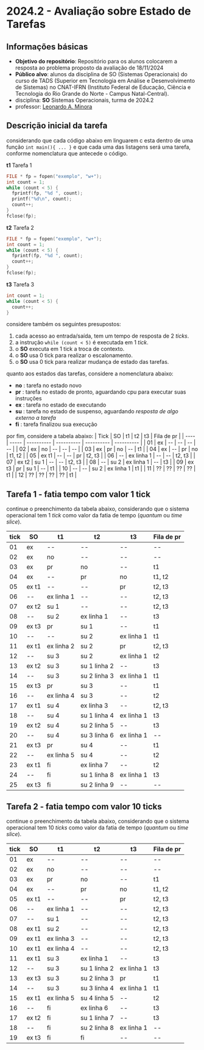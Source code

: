 # 2024.2 - Avaliação sobre Estado de Tarefas

## Informações básicas

- **Objetivo do repositório**: Repositório para os alunos colocarem a resposta ao problema proposto da avaliação de 18/11/2024
- **Público alvo**: alunos da disciplina de SO (Sistemas Operacionais) do curso de TADS (Superior em Tecnologia em Análise e Desenvolvimento de Sistemas) no CNAT-IFRN (Instituto Federal de Educação, Ciência e Tecnologia do Rio Grande do Norte - Campus Natal-Central).
- disciplina: **SO** Sistemas Operacionais, turma de 2024.2
- professor: [Leonardo A. Minora](https://github.com/leonardo-minora)

## Descrição inicial da tarefa

considerando que cada código abaixo em linguarem c esta dentro de uma função `int main(){ ... }` e que cada uma das listagens será uma tarefa, conforme nomenclatura que antecede o código.

**t1** Tarefa 1
```c
FILE * fp = fopen("exemplo", "w+");
int count = 1;
while (count < 5) {
  fprintf(fp, "%d ", count);
  printf("%d\n", count);
  count++;
}
fclose(fp);
```

**t2** Tarefa 2
```c
FILE * fp = fopen("exemplo", "w+");
int count = 1;
while (count < 5) {
  fprintf(fp, "%d ", count);
  count++;
}
fclose(fp);
```

**t3** Tarefa 3
```c
int count = 1;
while (count < 5) {
  count++;
}
```

considere também os seguintes presupostos:
1. cada acesso ao entrada/saída, tem um tempo de resposta de 2 _ticks_.
2. a instrução `while (count < 5)` é executada em 1 _tick_.
3. o **SO** executa em 1 tick a troca de contexto.
4. o **SO** usa 0 tick para realizar o escalonamento.
5. o **SO** usa 0 tick para realizar mudança de estado das tarefas.

quanto aos estados das tarefas, considere a nomenclatura abaixo:
- **no** : tarefa no estado novo
- **pr** : tarefa no estado de pronto, aguardando cpu para executar suas instruções
- **ex** : tarefa no estado de executando
- **su** : tarefa no estado de suspenso, aguardando _resposta de algo externo a tarefa_ 
- **fi** : tarefa finalizou sua execução

por fim, considere a tabela abaixo:
| Tick | SO    | t1         | t2         | t3         | Fila de pr |
| ---- | ----- | ---------- | ---------- | ---------- | ---------- |
| 01   | ex    | --         | --         | --         | --         |
| 02   | ex    | no         | --         | --         | --         |
| 03   | ex    | pr         | no         | --         | t1         |
| 04   | ex    | --         | pr         | no         | t1, t2     |
| 05   | ex t1 | --         | --         | pr         | t2, t3     |
| 06   | --    | ex linha 1 | --         | --         | t2, t3     |
| 07   | ex t2 | su 1       | --         | --         | t2, t3     |
| 08   | --    | su 2       | ex linha 1 | --         | t3         |
| 09   | ex t3 | pr         | su 1       | --         | t1         |
| 10   | --    | --         | su 2       | ex linha 1 | t1         |
| 11   | ??    | ??         | ??         | ??         | t1         |
| 12   | ??    | ??         | ??         | ??         | t1         |

## Tarefa 1 - fatia tempo com valor 1 tick

continue o preenchimento da tabela abaixo, considerando que o sistema operacional tem 1 _tick_ como valor da fatia de tempo (_quantum_ ou _time slice_).

| tick | SO      | t1         | t2            | t3         | Fila de pr |
| ---- | ------- | ---------- | ------------- | ---------- | ---------- |
| 01   | ex      | --         | --            | --         | --         |
| 02   | ex      | no         | --            | --         | --         |
| 03   | ex      | pr         | no            | --         | t1         |
| 04   | ex      | --         | pr            | no         | t1, t2     |
| 05   | ex t1   | --         | --            | pr         | t2, t3     |
| 06   | --      | ex linha 1 | --            | --         | t2, t3     |
| 07   | ex t2   | su 1       | --            | --         | t2, t3     |
| 08   | --      | su 2       | ex linha 1    | --         | t3         |
| 09   | ex t3   | pr         | su 1          | --         | t1         |
| 10   | --      | --         | su 2          | ex linha 1 | t1         |
| 11   | ex t1   | ex linha 2 | su 2          | pr         | t2, t3     |
| 12   | --      | su 3       | su 2          | ex linha 1 | t2         |
| 13   | ex t2   | su 3       | su 1 linha 2  | --         | t3         |
| 14   | --      | su 3       | su 2 linha 3  | ex linha 1 | t1         |
| 15   | ex t3   | pr         | su 3          | --         | t1         |
| 16   | --      | ex linha 4 | su 3          | --         | t2         |
| 17   | ex t1   | su 4       | ex linha 3    | --         | t2, t3     |
| 18   | --      | su 4       | su 1 linha 4  | ex linha 1 | t3         |
| 19   | ex t2   | su 4       | su 2 linha 5  | --         | t3         |
| 20   | --      | su 4       | su 3 linha 6  | ex linha 1 | --         |
| 21   | ex t3   | pr         | su 4          | --         | t1         |
| 22   | --      | ex linha 5 | su 4          | --         | t2         |
| 23   | ex t1   | fi         | ex linha 7    | --         | t2         |
| 24   | --      | fi         | su 1 linha 8  | ex linha 1 | t3         |
| 25   | ex t3   | fi         | su 2 linha 9  | --         | --         |


## Tarefa 2 - fatia tempo com valor 10 ticks

continue o preenchimento da tabela abaixo, considerando que o sistema operacional tem 10 _ticks_ como valor da fatia de tempo (_quantum_ ou _time slice_).

| tick | SO      | t1         | t2            | t3         | Fila de pr |
| ---- | ------- | ---------- | ------------- | ---------- | ---------- |
| 01   | ex      | --         | --            | --         | --         |
| 02   | ex      | no         | --            | --         | --         |
| 03   | ex      | pr         | no            | --         | t1         |
| 04   | ex      | --         | pr            | no         | t1, t2     |
| 05   | ex t1   | --         | --            | pr         | t2, t3     |
| 06   | --      | ex linha 1 | --            | --         | t2, t3     |
| 07   | --      | su 1       | --            | --         | t2, t3     |
| 08   | ex t1   | su 2       | --            | --         | t2, t3     |
| 09   | ex t1   | ex linha 3 | --            | --         | t2, t3     |
| 10   | ex t1   | ex linha 4 | --            | --         | t2, t3     |
| 11   | ex t1   | su 3       | ex linha 1    | --         | t3         |
| 12   | --      | su 3       | su 1 linha 2  | ex linha 1 | t3         |
| 13   | ex t3   | su 3       | su 2 linha 3  | pr         | t1         |
| 14   | --      | su 3       | su 3 linha 4  | ex linha 1 | t1         |
| 15   | ex t1   | ex linha 5 | su 4 linha 5  | --         | t2         |
| 16   | --      | fi         | ex linha 6    | --         | t3         |
| 17   | ex t2   | fi         | su 1 linha 7  | --         | t3         |
| 18   | --      | fi         | su 2 linha 8  | ex linha 1 | --         |
| 19   | ex t3   | fi         | fi            | --         | --         |